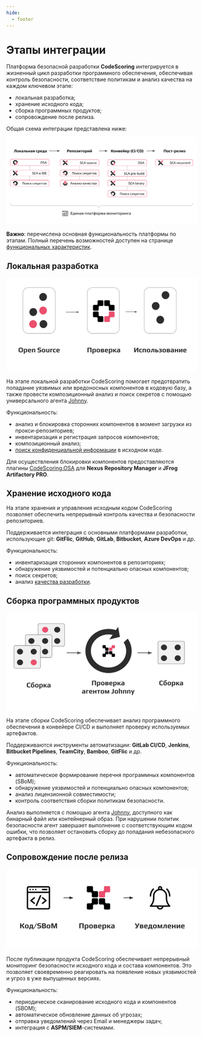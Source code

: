 ```yaml
---
hide:
  - footer
---
```


# Этапы интеграции

Платформа безопасной разработки **CodeScoring** интегрируется в жизненный цикл разработки программного обеспечения, обеспечивая контроль безопасности, соответствие политикам и анализ качества на каждом ключевом этапе:

- локальная разработка;
- хранение исходного кода;
- сборка программных продуктов;
- сопровождение после релиза.

Общая схема интеграции представлена ниже:

![Integration stages](/assets/img/integration/integration-stages.png)

**Важно**: перечислена основная функциональность платформы по этапам. Полный перечень возможностей доступен на странице [функциональных характеристик](/functionality).

## Локальная разработка

![OSA](/assets/img/integration/integration-osa.png)

На этапе локальной разработки CodeScoring помогает предотвратить попадание уязвимых или вредоносных компонентов в кодовую базу, а также провести композиционный анализ и поиск секретов с помощью универсального агента [Johnny](/agent).

Функциональность:

- анализ и блокировка сторонних компонентов в момент загрузки из прокси-репозиториев;
- инвентаризация и регистрация запросов компонентов;
- композиционный анализ;
- [поиск конфиденциальной информации](/secrets) в исходном коде.

Для осуществления блокировки компонентов предоставляются плагины [CodeScoring.OSA](/osa) для **Nexus Repository Manager** и **JFrog Artifactory PRO**.

## Хранение исходного кода

На этапе хранения и управления исходным кодом CodeScoring позволяет обеспечить непрерывный контроль качества и безопасности репозиториев.

Поддерживается интеграция с основными платформами разработки, использующие git: **GitFlic**, **GitHub**, **GitLab**, **Bitbucket**, **Azure DevOps** и др.

Функциональность:

- инвентаризация сторонних компонентов в репозиториях;
- обнаружение уязвимостей и потенциально опасных компонентов;
- поиск секретов;
- анализ [качества разработки](/tqi).

## Сборка программных продуктов

![CI](/assets/img/integration/integration-ci.png)

На этапе сборки CodeScoring обеспечивает анализ программного обеспечения в конвейере CI/CD и выполняет проверку используемых артефактов.

Поддерживаются инструменты автоматизации: **GitLab CI/CD**, **Jenkins**, **Bitbucket Pipelines**, **TeamCity**, **Bamboo**, **GitFlic** и др.

Функциональность:

- автоматическое формирование перечня программных компонентов (SBoM);
- обнаружение уязвимостей и потенциально опасных компонентов;
- анализ лицензионной совместимости;
- контроль соответствия сборки политикам безопасности.

Анализ выполняется с помощью агента [Johnny](/agent), доступного как бинарный файл или контейнерный образ. При нарушении политик безопасности агент завершает выполнение с соответствующим кодом ошибки, что позволяет остановить сборку до попадания небезопасного артефакта в релиз.

## Сопровождение после релиза

![VCS](/assets/img/integration/integration-vcs.png)

После публикации продукта CodeScoring обеспечивает непрерывный мониторинг безопасности исходного кода и состава компонентов. Это позволяет своевременно реагировать на появление новых уязвимостей и угроз в уже выпущенных версиях.

Функциональность:

- периодическое сканирование исходного кода и компонентов (SBOM);
- автоматическое обновление данных об угрозах;
- отправка уведомлений через Email и менеджеры задач;
- интеграция с **ASPM/SIEM**-системами.